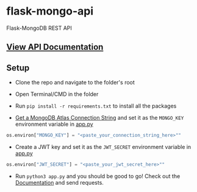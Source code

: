# flask-mongo-api
Flask-MongoDB REST API

## [View API Documentation](https://documenter.getpostman.com/view/15393669/TzsZr8qn)

## Setup

- Clone the repo and navigate to the folder's root

- Open Terminal/CMD in the folder
- Run `pip install -r requirements.txt` to install all the packages

- [Get a MongoDB Atlas Connection String](https://docs.mongodb.com/guides/server/drivers/#obtain-your-mongodb-connection-string) and set it as the `MONGO_KEY` environment variable in [app.py](https://github.com/1Gokul/flask-mongo-api/blob/cefb16316f2447ea86b0dc3c4fe00dc380d9f5c9/app.py#L14)

```python
os.environ["MONGO_KEY"] = "<paste_your_connection_string_here>""
```

- Create a JWT key and set it as the `JWT_SECRET` environment variable in [app.py](https://github.com/1Gokul/flask-mongo-api/blob/cefb16316f2447ea86b0dc3c4fe00dc380d9f5c9/app.py#L16)
```python
os.environ["JWT_SECRET"] = "<paste_your_jwt_secret_here>""
```

- Run `python3 app.py` and you should be good to go! Check out the [Documentation](https://documenter.getpostman.com/view/15393669/TzsZr8qn) and send requests.
